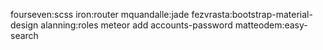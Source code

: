  fourseven:scss
 iron:router
 mquandalle:jade
 fezvrasta:bootstrap-material-design
 alanning:roles
 meteor add accounts-password
 matteodem:easy-search
